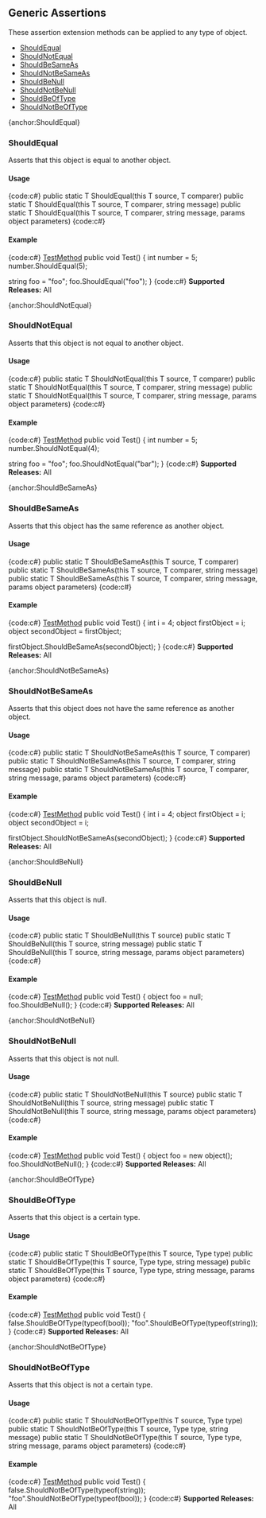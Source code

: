 ## Generic Assertions
These assertion extension methods can be applied to any type of object.

* [ShouldEqual](#ShouldEqual)
* [ShouldNotEqual](#ShouldNotEqual)
* [ShouldBeSameAs](#ShouldBeSameAs)
* [ShouldNotBeSameAs](#ShouldNotBeSameAs)
* [ShouldBeNull](#ShouldBeNull)
* [ShouldNotBeNull](#ShouldNotBeNull)
* [ShouldBeOfType](#ShouldBeOfType)
* [ShouldNotBeOfType](#ShouldNotBeOfType)

{anchor:ShouldEqual}
### ShouldEqual
Asserts that this object is equal to another object.
#### Usage
{code:c#}
public static T ShouldEqual<T>(this T source, T comparer)
public static T ShouldEqual<T>(this T source, T comparer, string message)
public static T ShouldEqual<T>(this T source, T comparer, string message, params object[]() parameters)
{code:c#}
#### Example
{code:c#}
[TestMethod](TestMethod)
public void Test()
{
   int number = 5;
   number.ShouldEqual(5);
   
   string foo = "foo";
   foo.ShouldEqual("foo");
}
{code:c#}
**Supported Releases:** All

{anchor:ShouldNotEqual}
### ShouldNotEqual
Asserts that this object is not equal to another object.
#### Usage
{code:c#}
public static T ShouldNotEqual<T>(this T source, T comparer)
public static T ShouldNotEqual<T>(this T source, T comparer, string message)
public static T ShouldNotEqual<T>(this T source, T comparer, string message, params object[]() parameters)
{code:c#}
#### Example
{code:c#}
[TestMethod](TestMethod)
public void Test()
{
   int number = 5;
   number.ShouldNotEqual(4);
   
   string foo = "foo";
   foo.ShouldNotEqual("bar");
}
{code:c#}
**Supported Releases:** All

{anchor:ShouldBeSameAs}
### ShouldBeSameAs
Asserts that this object has the same reference as another object.
#### Usage
{code:c#}
public static T ShouldBeSameAs<T>(this T source, T comparer)
public static T ShouldBeSameAs<T>(this T source, T comparer, string message)
public static T ShouldBeSameAs<T>(this T source, T comparer, string message, params object[]() parameters)
{code:c#}
#### Example
{code:c#}
[TestMethod](TestMethod)
public void Test()
{
   int i = 4;
   object firstObject = i;
   object secondObject = firstObject;

   firstObject.ShouldBeSameAs(secondObject);
}
{code:c#}
**Supported Releases:** All


{anchor:ShouldNotBeSameAs}
### ShouldNotBeSameAs
Asserts that this object does not have the same reference as another object.
#### Usage
{code:c#}
public static T ShouldNotBeSameAs<T>(this T source, T comparer)
public static T ShouldNotBeSameAs<T>(this T source, T comparer, string message)
public static T ShouldNotBeSameAs<T>(this T source, T comparer, string message, params object[]() parameters)
{code:c#}
#### Example
{code:c#}
[TestMethod](TestMethod)
public void Test()
{
   int i = 4;
   object firstObject = i;
   object secondObject = i;

   firstObject.ShouldNotBeSameAs(secondObject);
}
{code:c#}
**Supported Releases:** All

{anchor:ShouldBeNull}
### ShouldBeNull
Asserts that this object is null.
#### Usage
{code:c#}
public static T ShouldBeNull<T>(this T source)
public static T ShouldBeNull<T>(this T source, string message)
public static T ShouldBeNull<T>(this T source, string message, params object[]() parameters)
{code:c#}
#### Example
{code:c#}
[TestMethod](TestMethod)
public void Test()
{
   object foo = null;
   foo.ShouldBeNull();
}
{code:c#}
**Supported Releases:** All

{anchor:ShouldNotBeNull}
### ShouldNotBeNull
Asserts that this object is not null.
#### Usage
{code:c#}
public static T ShouldNotBeNull<T>(this T source)
public static T ShouldNotBeNull<T>(this T source, string message)
public static T ShouldNotBeNull<T>(this T source, string message, params object[]() parameters)
{code:c#}
#### Example
{code:c#}
[TestMethod](TestMethod)
public void Test()
{
   object foo = new object();
   foo.ShouldNotBeNull();
}
{code:c#}
**Supported Releases:** All

{anchor:ShouldBeOfType}
### ShouldBeOfType
Asserts that this object is a certain type.
#### Usage
{code:c#}
public static T ShouldBeOfType<T>(this T source, Type type)
public static T ShouldBeOfType<T>(this T source, Type type, string message)
public static T ShouldBeOfType<T>(this T source, Type type, string message, params object[]() parameters)
{code:c#}
#### Example
{code:c#}
[TestMethod](TestMethod)
public void Test()
{
   false.ShouldBeOfType(typeof(bool));
   "foo".ShouldBeOfType(typeof(string));
}
{code:c#}
**Supported Releases:** All

{anchor:ShouldNotBeOfType}
### ShouldNotBeOfType
Asserts that this object is not a certain type.
#### Usage
{code:c#}
public static T ShouldNotBeOfType<T>(this T source, Type type)
public static T ShouldNotBeOfType<T>(this T source, Type type, string message)
public static T ShouldNotBeOfType<T>(this T source, Type type, string message, params object[]() parameters)
{code:c#}
#### Example
{code:c#}
[TestMethod](TestMethod)
public void Test()
{
   false.ShouldNotBeOfType(typeof(string));
   "foo".ShouldNotBeOfType(typeof(bool));
}
{code:c#}
**Supported Releases:** All